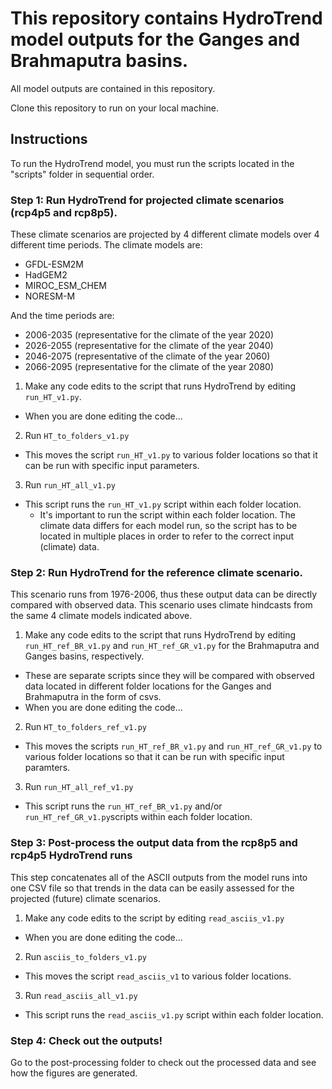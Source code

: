 # This repository contains HydroTrend model outputs for the Ganges and Brahmaputra basins.

All model outputs are contained in this repository.

Clone this repository to run on your local machine.

## Instructions
To run the HydroTrend model, you must run the scripts located in the "scripts" folder in sequential order.

### Step 1: Run HydroTrend for projected climate scenarios (rcp4p5 and rcp8p5).
These climate scenarios are projected by 4 different climate models over 4 different time periods. The climate models are:
- GFDL-ESM2M
- HadGEM2
- MIROC_ESM_CHEM
- NORESM-M

And the time periods are:
- 2006-2035 (representative for the climate of the year 2020)
- 2026-2055 (representative for the climate of the year 2040)
- 2046-2075 (representative of the climate of the year 2060)
- 2066-2095 (representative for the climate of the year 2080)

1. Make any code edits to the script that runs HydroTrend by editing `run_HT_v1.py`.
- When you are done editing the code...
2. Run `HT_to_folders_v1.py`
- This moves the script `run_HT_v1.py` to various folder locations so that it can be run with specific input parameters.
3. Run `run_HT_all_v1.py`
- This script runs the `run_HT_v1.py` script within each folder location.
    - It's important to run the script within each folder location. The climate data differs for each model run, so the script has to be located in multiple places in order to refer to the correct input (climate) data.

### Step 2: Run HydroTrend for the reference climate scenario.
This scenario runs from 1976-2006, thus these output data can be directly compared with observed data. This scenario uses climate hindcasts from the same 4 climate models indicated above.
1. Make any code edits to the script that runs HydroTrend by editing `run_HT_ref_BR_v1.py` and `run_HT_ref_GR_v1.py` for the Brahmaputra and Ganges basins, respectively.
- These are separate scripts since they will be compared with observed data located in different folder locations for the Ganges and Brahmaputra in the form of csvs.
- When you are done editing the code...
2. Run `HT_to_folders_ref_v1.py`
- This moves the scripts `run_HT_ref_BR_v1.py` and `run_HT_ref_GR_v1.py` to various folder locations so that it can be run with specific input paramters.
3. Run `run_HT_all_ref_v1.py`
- This script runs the `run_HT_ref_BR_v1.py` and/or `run_HT_ref_GR_v1.py`scripts within each folder location.

### Step 3: Post-process the output data from the rcp8p5 and rcp4p5 HydroTrend runs
This step concatenates all of the ASCII outputs from the model runs into one CSV file so that trends in the data can be easily assessed for the projected (future) climate scenarios.
1. Make any code edits to the script by editing `read_asciis_v1.py`
- When you are done editing the code...
2. Run `asciis_to_folders_v1.py`
- This moves the script `read_asciis_v1` to various folder locations.
3. Run `read_asciis_all_v1.py`
- This script runs the `read_asciis_v1.py` script within each folder location.

### Step 4: Check out the outputs!
Go to the post-processing folder to check out the processed data and see how the figures are generated. 
